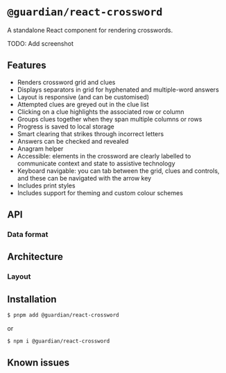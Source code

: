 # `@guardian/react-crossword`

A standalone React component for rendering crosswords.

TODO: Add screenshot

## Features

- Renders crossword grid and clues
- Displays separators in grid for hyphenated and multiple-word answers
- Layout is responsive (and can be customised)
- Attempted clues are greyed out in the clue list
- Clicking on a clue highlights the associated row or column
- Groups clues together when they span multiple columns or rows
- Progress is saved to local storage
- Smart clearing that strikes through incorrect letters
- Answers can be checked and revealed
- Anagram helper
- Accessible: elements in the crossword are clearly labelled to communicate context and state to assistive technology
- Keyboard navigable: you can tab between the grid, clues and controls, and these can be navigated with the arrow key
- Includes print styles
- Includes support for theming and custom colour schemes

## API

### Data format

## Architecture

### Layout

## Installation

```sh
$ pnpm add @guardian/react-crossword
```

or

```sh
$ npm i @guardian/react-crossword
```

## Known issues
